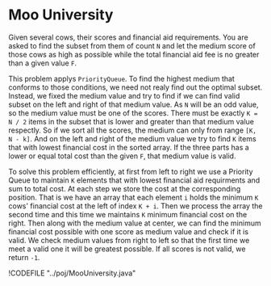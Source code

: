 # Moo University

Given several cows, their scores and financial aid requirements. You are asked
to find the subset from them of count `N` and let the medium score of those cows as high as
possible while the total financial aid fee is no greater than a given value `F`.

This problem applys `PriorityQueue`. To find the highest medium that conforms to those conditions,
we need not realy find out the optimal subset. Instead, we fixed the medium value and try to find
if we can find valid subset on the left and right of that medium value. As `N` will be an odd value,
so the medium value must be one of the scores.  There must be exactly `K = N / 2` items in the subset
that is lower and greater than that medium value respectly. So if we sort all the scores, the medium
can only from range `[K, N - k]`. And on the left and right of the medium value we try to find `K` items
that with lowest financial cost in the sorted array. If the three parts has a lower or equal total cost
than the given `F`, that medium value is valid.

To solve this problem efficiently, at first from left to right we use a Priority Queue to maintain `K` elements
that with lowest financial aid requirments and sum to total cost. At each step we store the cost at the
corresponding position. That is we have an array that each element `i` holds the minimum `K` cows' financial cost
at the left of index `K + i`. Then we process the array the second time and this time we maintains `K` minimum
financial cost on the right. Then along with the medium value at center, we can find the minimum financial cost
possible with one score as medium value and check if it is valid. We check medium values from right to left
so that the first time we meet a valid one it will be greatest possible. If all scores is not valid, we return `-1`.

!CODEFILE "../poj/MooUniversity.java"
